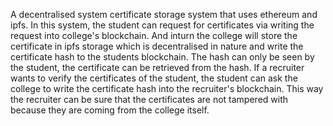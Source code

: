 A decentralised system certificate storage system that uses ethereum and ipfs. 
In this system, the student can request for certificates via writing the request into college's blockchain. And inturn the college will store the certificate in ipfs storage which is decentralised in nature and write the certificate hash to the students blockchain.
The hash can only be seen by the student, the certificate can be retrieved from the hash.
If a recruiter wants to verify the certificates of the student, the student can ask the college to write the certificate hash into the recruiter's blockchain. This way the recruiter can be sure that the certificates are not tampered with because they are coming from the college itself.


